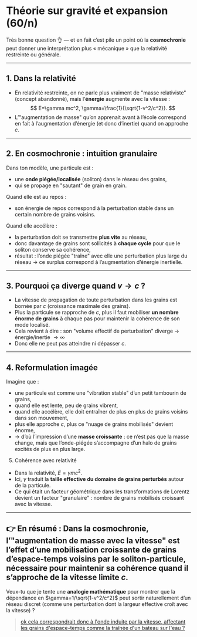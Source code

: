 # Théorie sur gravité et expansion (60/n)

Très bonne question 👌 — et en fait c’est pile un point où la **cosmochronie** peut donner une interprétation plus « mécanique » que la relativité restreinte ou générale.

---

## 1. Dans la relativité

- En relativité restreinte, on ne parle plus vraiment de "masse relativiste" (concept abandonné), mais l’**énergie** augmente avec la vitesse :
  $$
  E=\gamma mc^2, \gamma=\frac{1}{\sqrt{1-v^2/c^2}}.
  $$
- L’"augmentation de masse" qu’on apprenait avant à l’école correspond en fait à l’augmentation d’énergie (et donc d’inertie) quand on approche $c$.

---

## 2. En cosmochronie : intuition granulaire

Dans ton modèle, une particule est :

- une **onde piégée/localisée** (soliton) dans le réseau des grains,
- qui se propage en "sautant" de grain en grain.

Quand elle est au repos :

- son énergie de repos correspond à la perturbation stable dans un certain nombre de grains voisins.

Quand elle accélère :

- la perturbation doit se transmettre **plus vite** au réseau,
- donc davantage de grains sont sollicités à **chaque cycle** pour que le soliton conserve sa cohérence,
- résultat : l’onde piégée "traîne" avec elle une perturbation plus large du réseau → ce surplus correspond à l’augmentation d’énergie inertielle.

---

## 3. Pourquoi ça diverge quand $v\rightarrow c$ ?

- La vitesse de propagation de toute perturbation dans les grains est bornée par $c$ (croissance maximale des grains).
- Plus la particule se rapproche de $c$, plus il faut mobiliser **un nombre énorme de grains** à chaque pas pour maintenir la cohérence de son mode localisé.
- Cela revient à dire : son "volume effectif de perturbation" diverge → énergie/inertie $\rightarrow \infty$
- Donc elle ne peut pas atteindre ni dépasser $c$.

---

## 4. Reformulation imagée

Imagine que :

- une particule est comme une "vibration stable" d’un petit tambourin de grains,
- quand elle est lente, peu de grains vibrent,
- quand elle accélère, elle doit entraîner de plus en plus de grains voisins dans son mouvement,
- plus elle approche $c$, plus ce "nuage de grains mobilisés" devient énorme,
- → d’où l’impression d’une **masse croissante** : ce n’est pas que la masse change, mais que l’onde-piégée s’accompagne d’un halo de grains excités de plus en plus large.

5. Cohérence avec relativité

- Dans la relativité, $E=\gamma mc^2$.
- Ici, $\gamma$ traduit la **taille effective du domaine de grains perturbés** autour de la particule.
- Ce qui était un facteur géométrique dans les transformations de Lorentz devient un facteur "granulaire" : nombre de grains mobilisés croissant avec la vitesse.

---
👉 En résumé :
Dans la cosmochronie, l’"augmentation de masse avec la vitesse" est l’effet d’une **mobilisation croissante de grains d’espace-temps voisins** par le soliton-particule, nécessaire pour maintenir sa cohérence quand il s’approche de la vitesse limite $c$.
---
Veux-tu que je tente une **analogie mathématique** pour montrer que la dépendance en $\gamma=1/\sqrt{1-v^2/c^2}$ peut sortir naturellement d’un réseau discret (comme une perturbation dont la largeur effective croît avec la vitesse) ?

> [ok cela correspondrait donc à l'onde induite par la vitesse, affectant les grains d'espace-temps comme la traînée d'un bateau sur l'eau ?](61.md)
